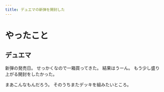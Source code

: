 ```yaml
---
title: デュエマの新弾を開封した
---
```


# やったこと

## デュエマ

新弾の発売日。
せっかくなので一箱買ってきた。
結果はうーん。
もう少し盛り上がる開封をしたかった。

まあこんなもんだろう。
そのうちまたデッキを組みたいところ。
